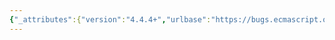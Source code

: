 ```yaml
---
{"_attributes":{"version":"4.4.4+","urlbase":"https://bugs.ecmascript.org/","maintainer":"dherman@mozilla.com"},"bug":{"bug_id":1629,"creation_ts":"2013-07-30 12:29:00 -0700","short_desc":"12.1.1.2: Description in NOTE no longer valid and refers to wrong steps","delta_ts":"2013-08-23 08:23:03 -0700","product":"Draft for 6th Edition","component":"editorial issue","version":"Rev 16: July 15, 2013 Draft","rep_platform":"All","op_sys":"All","bug_status":"RESOLVED","resolution":"FIXED","priority":"Normal","bug_severity":"normal","everconfirmed":true,"reporter":{"uid":"andrebargull","name":"André Bargull"},"assigned_to":{"uid":"allen","name":"Allen Wirfs-Brock"},"long_desc":[{"commentid":4603,"comment_count":0,"who":{"uid":"andrebargull","name":"André Bargull"},"bug_when":"2013-07-30 12:29:52 -0700","thetext":"The second NOTE in 12.1.1.2 refers to the steps 4 and 5, but it should refer to steps 5-6 instead. \n\nAlso the second example in the second NOTE is no longer valid, because the spec has been (partially?) updated to use the completion reform semantics, so `eval(\"1; {}\")` no longer evaluates to `1` but instead to `undefined`.\n\n\nAnd step 4 could actually be removed, because s.[[value]] is never empty when s.[[type]] == throw."},{"commentid":4814,"comment_count":1,"who":{"uid":"allen","name":"Allen Wirfs-Brock"},"bug_when":"2013-08-07 16:39:13 -0700","thetext":"fixed the step reference.\n\nThe second example is marked with a note in the source document that points out the completion reform change.  Going to leave it there for now as a point to review.\n\nI think it's clearer in this case to be explicit about the handling of throw in step 4.\n\nfixed in rev17 editor's draft"},{"commentid":5131,"comment_count":2,"who":{"uid":"allen","name":"Allen Wirfs-Brock"},"bug_when":"2013-08-23 08:23:03 -0700","thetext":"fixed in rev17, August 23, 2013 draft"}]}}
---
```

